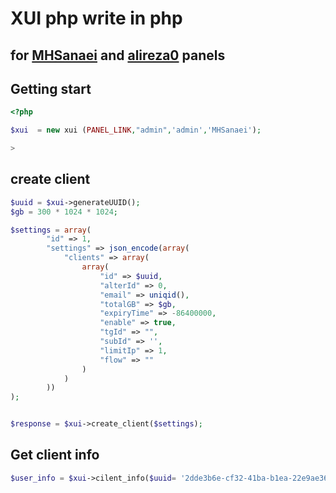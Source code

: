 # XUI php write in php

## for [MHSanaei](https://github.com/MHSanaei/3x-ui) and [alireza0](https://github.com/alireza0/x-ui) panels

## Getting start

```php
<?php

$xui  = new xui (PANEL_LINK,"admin",'admin','MHSanaei');

>
```

## create client

```php
$uuid = $xui->generateUUID();
$gb = 300 * 1024 * 1024;

$settings = array(
        "id" => 1,
        "settings" => json_encode(array(
            "clients" => array(
                array(
                    "id" => $uuid,
                    "alterId" => 0,
                    "email" => uniqid(),
                    "totalGB" => $gb,
                    "expiryTime" => -86400000,
                    "enable" => true,
                    "tgId" => "",
                    "subId" => '',
                    "limitIp" => 1,
                    "flow" => ""
                )
            )
        ))
);


$response = $xui->create_client($settings);
```

## Get client info

```php
$user_info = $xui->cilent_info($uuid= '2dde3b6e-cf32-41ba-b1ea-22e9ae36e4a3');
```
